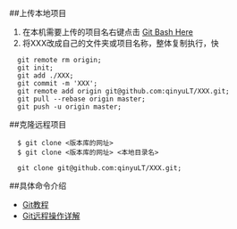 ##上传本地项目
  1. 在本机需要上传的项目名右键点击 [Git Bash Here](https://github.com/qinyuLT/Amadeus/blob/master/gitbash%E5%B8%B8%E7%94%A8%E5%91%BD%E4%BB%A4.md)
  2. 将XXX改成自己的文件夹或项目名称，整体复制执行，快
```
  git remote rm origin; 
  git init;
  git add ./XXX;
  git commit -m 'XXX';
  git remote add origin git@github.com:qinyuLT/XXX.git;
  git pull --rebase origin master;
  git push -u origin master;
```

##克隆远程项目
```
  $ git clone <版本库的网址>
  $ git clone <版本库的网址> <本地目录名>
```
```
  git clone git@github.com:qinyuLT/XXX.git;
```

##具体命令介绍
- [Git教程](http://www.liaoxuefeng.com/wiki/0013739516305929606dd18361248578c67b8067c8c017b000/00137628548491051ccfaef0ccb470894c858999603fedf000)
- [Git远程操作详解](http://www.ruanyifeng.com/blog/2014/06/git_remote.html)
